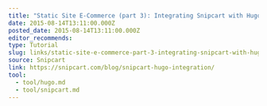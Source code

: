 ```yaml
---
title: "Static Site E-Commerce (part 3): Integrating Snipcart with Hugo"
date: 2015-08-14T13:11:00.000Z
posted_date: 2015-08-14T13:11:00.000Z
editor_recommends:
type: Tutorial
slug: links/static-site-e-commerce-part-3-integrating-snipcart-with-hugo
source: Snipcart
link: https://snipcart.com/blog/snipcart-hugo-integration/
tool:
  - tool/hugo.md
  - tool/snipcart.md
---
```





